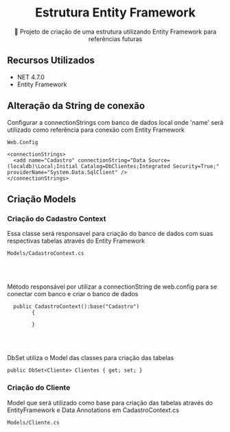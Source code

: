 <H1 align="center">Estrutura Entity Framework</H1>
<p align="center">🚀 Projeto de criação de uma estrutura utilizando Entity Framework para referências futuras</p>

## Recursos Utilizados

* NET 4.7.0
* Entity Framework

## Alteração da String de conexão

Configurar a connectionStrings com banco de dados local onde 'name' será utilizado como referência para conexão com Entity Framework
```
Web.Config
```
```
<connectionStrings>
  <add name="Cadastro" connectionString="Data Source=(localdb)\Local;Initial Catalog=DbClientes;Integrated Security=True;" providerName="System.Data.SqlClient" />
</connectionStrings>
```
## Criação Models

### Criação do Cadastro Context

Essa classe será responsavel para criação do banco de dados com suas respectivas tabelas através do Entity Framework
```
Models/CadastroContext.cs
```
<br>
<br>

Método responsável por utilizar a connectionString de web.config para se conectar com banco e criar o banco de dados

```
  public CadastroContext():base("Cadastro")
        {

        }
```
<br>
<br>

DbSet utiliza o Model das classes para criação das tabelas 

```
public DbSet<Cliente> Clientes { get; set; }
```

### Criação do Cliente

Model que será utilizado como base para criação das tabelas através do EntityFramework e Data Annotations em CadastroContext.cs
```
Models/Cliente.cs
```


